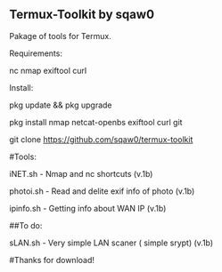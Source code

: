 ## Termux-Toolkit by sqaw0
Pakage of tools for Termux.

Requirements:

nc nmap exiftool curl

Install:

pkg update && pkg upgrade

pkg install  nmap netcat-openbs exiftool curl git

git clone https://github.com/sqaw0/termux-toolkit


#Tools:

iNET.sh - Nmap and nc shortcuts (v.1b)

photoi.sh - Read and delite exif info of photo (v.1b)

ipinfo.sh - Getting info about WAN IP (v.1b)

##To do:

sLAN.sh - Very simple LAN scaner ( simple srypt) (v.1b)

#Thanks for download!
